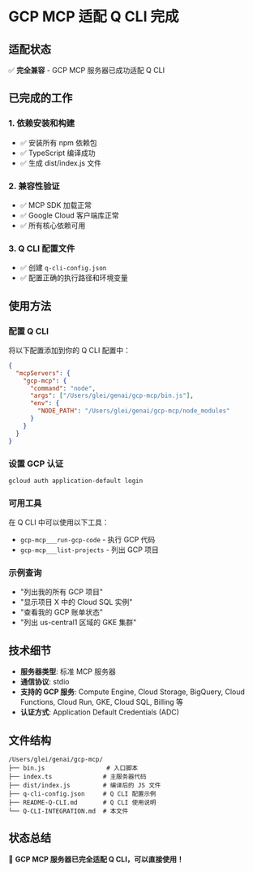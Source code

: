 # GCP MCP 适配 Q CLI 完成

## 适配状态
✅ **完全兼容** - GCP MCP 服务器已成功适配 Q CLI

## 已完成的工作

### 1. 依赖安装和构建
- ✅ 安装所有 npm 依赖包
- ✅ TypeScript 编译成功
- ✅ 生成 dist/index.js 文件

### 2. 兼容性验证
- ✅ MCP SDK 加载正常
- ✅ Google Cloud 客户端库正常
- ✅ 所有核心依赖可用

### 3. Q CLI 配置文件
- ✅ 创建 `q-cli-config.json`
- ✅ 配置正确的执行路径和环境变量

## 使用方法

### 配置 Q CLI
将以下配置添加到你的 Q CLI 配置中：

```json
{
  "mcpServers": {
    "gcp-mcp": {
      "command": "node",
      "args": ["/Users/glei/genai/gcp-mcp/bin.js"],
      "env": {
        "NODE_PATH": "/Users/glei/genai/gcp-mcp/node_modules"
      }
    }
  }
}
```

### 设置 GCP 认证
```bash
gcloud auth application-default login
```

### 可用工具
在 Q CLI 中可以使用以下工具：
- `gcp-mcp___run-gcp-code` - 执行 GCP 代码
- `gcp-mcp___list-projects` - 列出 GCP 项目

### 示例查询
- "列出我的所有 GCP 项目"
- "显示项目 X 中的 Cloud SQL 实例"
- "查看我的 GCP 账单状态"
- "列出 us-central1 区域的 GKE 集群"

## 技术细节
- **服务器类型**: 标准 MCP 服务器
- **通信协议**: stdio
- **支持的 GCP 服务**: Compute Engine, Cloud Storage, BigQuery, Cloud Functions, Cloud Run, GKE, Cloud SQL, Billing 等
- **认证方式**: Application Default Credentials (ADC)

## 文件结构
```
/Users/glei/genai/gcp-mcp/
├── bin.js                 # 入口脚本
├── index.ts              # 主服务器代码
├── dist/index.js         # 编译后的 JS 文件
├── q-cli-config.json     # Q CLI 配置示例
├── README-Q-CLI.md       # Q CLI 使用说明
└── Q-CLI-INTEGRATION.md  # 本文件
```

## 状态总结
🎉 **GCP MCP 服务器已完全适配 Q CLI，可以直接使用！**
